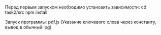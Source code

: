Перед первым запуском необходимо установить зависимости:
cd task2/src
npm install

Запуск программы: pdf.js (Указание ключевого слова через константу, вывод в обычный log)
